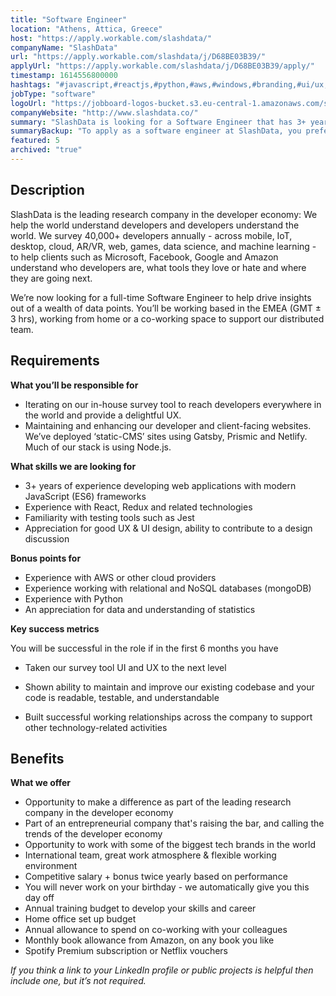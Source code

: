 ```yaml
---
title: "Software Engineer"
location: "Athens, Attica, Greece"
host: "https://apply.workable.com/slashdata/"
companyName: "SlashData"
url: "https://apply.workable.com/slashdata/j/D68BE03B39/"
applyUrl: "https://apply.workable.com/slashdata/j/D68BE03B39/apply/"
timestamp: 1614556800000
hashtags: "#javascript,#reactjs,#python,#aws,#windows,#branding,#ui/ux,#mongodb"
jobType: "software"
logoUrl: "https://jobboard-logos-bucket.s3.eu-central-1.amazonaws.com/slashdata"
companyWebsite: "http://www.slashdata.co/"
summary: "SlashData is looking for a Software Engineer that has 3+ years of experience developing web applications with modern JavaScript frameworks."
summaryBackup: "To apply as a software engineer at SlashData, you preferably need to have some knowledge of: #javascript, #reactjs, #python."
featured: 5
archived: "true"
---
```


## Description

SlashData is the leading research company in the developer economy: We help the world understand developers and developers understand the world. We survey 40,000+ developers annually - across mobile, IoT, desktop, cloud, AR/VR, web, games, data science, and machine learning - to help clients such as Microsoft, Facebook, Google and Amazon understand who developers are, what tools they love or hate and where they are going next.

We’re now looking for a full-time Software Engineer to help drive insights out of a wealth of data points. You’ll be working based in the EMEA (GMT ± 3 hrs), working from home or a co-working space to support our distributed team.

## Requirements

**What you’ll be responsible for**

*   Iterating on our in-house survey tool to reach developers everywhere in the world and provide a delightful UX.
*   Maintaining and enhancing our developer and client-facing websites. We’ve deployed ‘static-CMS’ sites using Gatsby, Prismic and Netlify. Much of our stack is using Node.js.

**What skills we are looking for**

*   3+ years of experience developing web applications with modern JavaScript (ES6) frameworks
*   Experience with React, Redux and related technologies
*   Familiarity with testing tools such as Jest
*   Appreciation for good UX & UI design, ability to contribute to a design discussion

**Bonus points for**

*   Experience with AWS or other cloud providers
*   Experience working with relational and NoSQL databases (mongoDB)
*   Experience with Python
*   An appreciation for data and understanding of statistics

**Key success metrics**

You will be successful in the role if in the first 6 months you have

*   Taken our survey tool UI and UX to the next level

*   Shown ability to maintain and improve our existing codebase and your code is readable, testable, and understandable
*   Built successful working relationships across the company to support other technology-related activities

## Benefits

**What we offer**

*   Opportunity to make a difference as part of the leading research company in the developer economy
*   Part of an entrepreneurial company that's raising the bar, and calling the trends of the developer economy
*   Opportunity to work with some of the biggest tech brands in the world
*   International team, great work atmosphere & flexible working environment
*   Competitive salary + bonus twice yearly based on performance
*   You will never work on your birthday - we automatically give you this day off
*   Annual training budget to develop your skills and career
*   Home office set up budget
*   Annual allowance to spend on co-working with your colleagues
*   Monthly book allowance from Amazon, on any book you like
*   Spotify Premium subscription or Netflix vouchers

_If you think a link to your LinkedIn profile or public projects is helpful then include one, but it’s not required._
